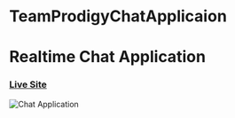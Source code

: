 # TeamProdigyChatApplicaion
# Realtime Chat Application

### [Live Site](https://team-prodigy-chat.netlify.app/)

![Chat Application](https://i.ibb.co/vDhx8Md/Whats-App-Image-2021-01-26-at-02-01-43.jpg)

